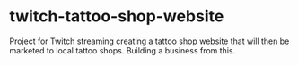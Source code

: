 # twitch-tattoo-shop-website
Project for Twitch streaming creating a tattoo shop website that will then be marketed to local tattoo shops.  Building a business from this.

